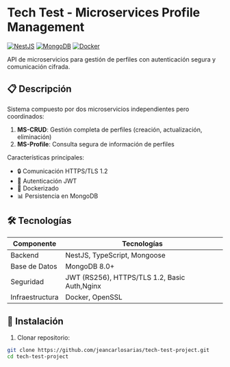 # Tech Test - Microservices Profile Management

[![NestJS](https://img.shields.io/badge/NestJS-E0234E?style=for-the-badge&logo=nestjs&logoColor=white)](https://nestjs.com/)
[![MongoDB](https://img.shields.io/badge/MongoDB-47A248?style=for-the-badge&logo=mongodb&logoColor=white)](https://www.mongodb.com/)
[![Docker](https://img.shields.io/badge/Docker-2496ED?style=for-the-badge&logo=docker&logoColor=white)](https://www.docker.com/)

API de microservicios para gestión de perfiles con autenticación segura y comunicación cifrada.

## 📋 Descripción

Sistema compuesto por dos microservicios independientes pero coordinados:
1. **MS-CRUD**: Gestión completa de perfiles (creación, actualización, eliminación)
2. **MS-Profile**: Consulta segura de información de perfiles

Características principales:
- 🔒 Comunicación HTTPS/TLS 1.2
- 🔑 Autenticación JWT 
- 🐳 Dockerizado
- 📊 Persistencia en MongoDB

## 🛠 Tecnologías

| Componente       | Tecnologías                                                                 |
|------------------|-----------------------------------------------------------------------------|
| Backend          | NestJS, TypeScript, Mongoose                                               |
| Base de Datos    | MongoDB 8.0+                                                               |
| Seguridad        | JWT (RS256), HTTPS/TLS 1.2, Basic Auth,Nginx                                     |
| Infraestructura  | Docker, OpenSSL                                                       |

## 🚀 Instalación

1. Clonar repositorio:
```bash
git clone https://github.com/jeancarlosarias/tech-test-project.git
cd tech-test-project
